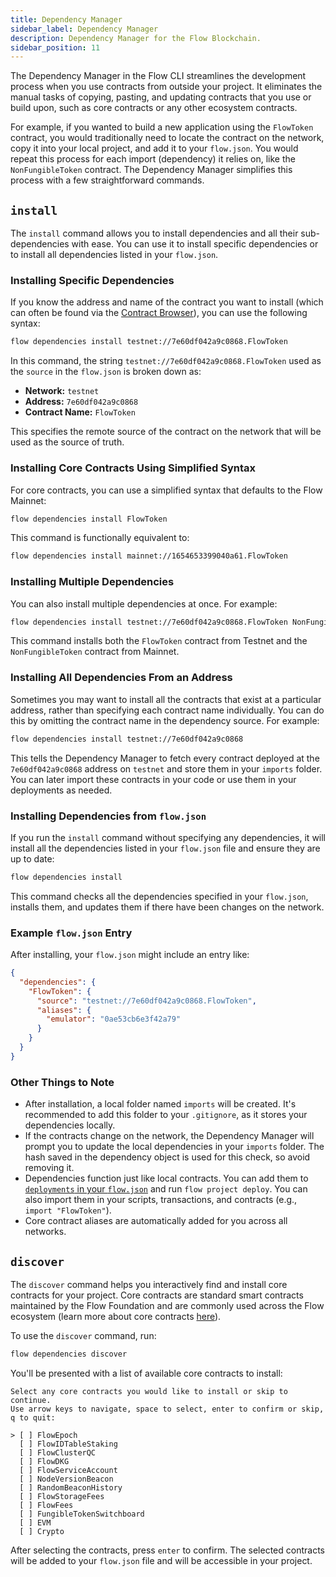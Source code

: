 ```yaml
---
title: Dependency Manager
sidebar_label: Dependency Manager
description: Dependency Manager for the Flow Blockchain.
sidebar_position: 11
---
```


The Dependency Manager in the Flow CLI streamlines the development process when you use contracts from outside your project. It eliminates the manual tasks of copying, pasting, and updating contracts that you use or build upon, such as core contracts or any other ecosystem contracts.

For example, if you wanted to build a new application using the `FlowToken` contract, you would traditionally need to locate the contract on the network, copy it into your local project, and add it to your `flow.json`. You would repeat this process for each import (dependency) it relies on, like the `NonFungibleToken` contract. The Dependency Manager simplifies this process with a few straightforward commands.

## `install`

The `install` command allows you to install dependencies and all their sub-dependencies with ease. You can use it to install specific dependencies or to install all dependencies listed in your `flow.json`.

### Installing Specific Dependencies

If you know the address and name of the contract you want to install (which can often be found via the [Contract Browser](https://contractbrowser.com/)), you can use the following syntax:

```bash
flow dependencies install testnet://7e60df042a9c0868.FlowToken
```

In this command, the string `testnet://7e60df042a9c0868.FlowToken` used as the `source` in the `flow.json` is broken down as:

- **Network:** `testnet`
- **Address:** `7e60df042a9c0868`
- **Contract Name:** `FlowToken`

This specifies the remote source of the contract on the network that will be used as the source of truth.

### Installing Core Contracts Using Simplified Syntax

For core contracts, you can use a simplified syntax that defaults to the Flow Mainnet:

```bash
flow dependencies install FlowToken
```

This command is functionally equivalent to:

```bash
flow dependencies install mainnet://1654653399040a61.FlowToken
```

### Installing Multiple Dependencies

You can also install multiple dependencies at once. For example:

```bash
flow dependencies install testnet://7e60df042a9c0868.FlowToken NonFungibleToken
```

This command installs both the `FlowToken` contract from Testnet and the `NonFungibleToken` contract from Mainnet.

### Installing All Dependencies From an Address

Sometimes you may want to install all the contracts that exist at a particular address, rather than specifying each contract name individually. You can do this by omitting the contract name in the dependency source. For example:

```bash
flow dependencies install testnet://7e60df042a9c0868
```

This tells the Dependency Manager to fetch every contract deployed at the `7e60df042a9c0868` address on `testnet` and store them in your `imports` folder. You can later import these contracts in your code or use them in your deployments as needed.

### Installing Dependencies from `flow.json`

If you run the `install` command without specifying any dependencies, it will install all the dependencies listed in your `flow.json` file and ensure they are up to date:

```bash
flow dependencies install
```

This command checks all the dependencies specified in your `flow.json`, installs them, and updates them if there have been changes on the network.

### Example `flow.json` Entry

After installing, your `flow.json` might include an entry like:

```json
{
  "dependencies": {
    "FlowToken": {
      "source": "testnet://7e60df042a9c0868.FlowToken",
      "aliases": {
        "emulator": "0ae53cb6e3f42a79"
      }
    }
  }
}
```

### Other Things to Note

- After installation, a local folder named `imports` will be created. It's recommended to add this folder to your `.gitignore`, as it stores your dependencies locally.
- If the contracts change on the network, the Dependency Manager will prompt you to update the local dependencies in your `imports` folder. The hash saved in the dependency object is used for this check, so avoid removing it.
- Dependencies function just like local contracts. You can add them to [`deployments` in your `flow.json`](./deployment/deploy-project-contracts.md) and run `flow project deploy`. You can also import them in your scripts, transactions, and contracts (e.g., `import "FlowToken"`).
- Core contract aliases are automatically added for you across all networks.

## `discover`

The `discover` command helps you interactively find and install core contracts for your project. Core contracts are standard smart contracts maintained by the Flow Foundation and are commonly used across the Flow ecosystem (learn more about core contracts [here](../../build/cadence/core-contracts/index.md)).

To use the `discover` command, run:

```bash
flow dependencies discover
```

You'll be presented with a list of available core contracts to install:

```shell
Select any core contracts you would like to install or skip to continue.
Use arrow keys to navigate, space to select, enter to confirm or skip, q to quit:

> [ ] FlowEpoch
  [ ] FlowIDTableStaking
  [ ] FlowClusterQC
  [ ] FlowDKG
  [ ] FlowServiceAccount
  [ ] NodeVersionBeacon
  [ ] RandomBeaconHistory
  [ ] FlowStorageFees
  [ ] FlowFees
  [ ] FungibleTokenSwitchboard
  [ ] EVM
  [ ] Crypto
```

After selecting the contracts, press `enter` to confirm. The selected contracts will be added to your `flow.json` file and will be accessible in your project.

